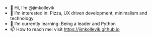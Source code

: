 - 👋 Hi, I’m @jimkollevik
- 👀 I’m interested in: Pizza, UX driven development, minimalism and technology
- 🌱 I’m currently learning: Being a leader and Python
- 📫 How to reach me: visit <a href="https://jimkollevik.github.io" target="_blank">https://jimkollevik.github.io</a>

